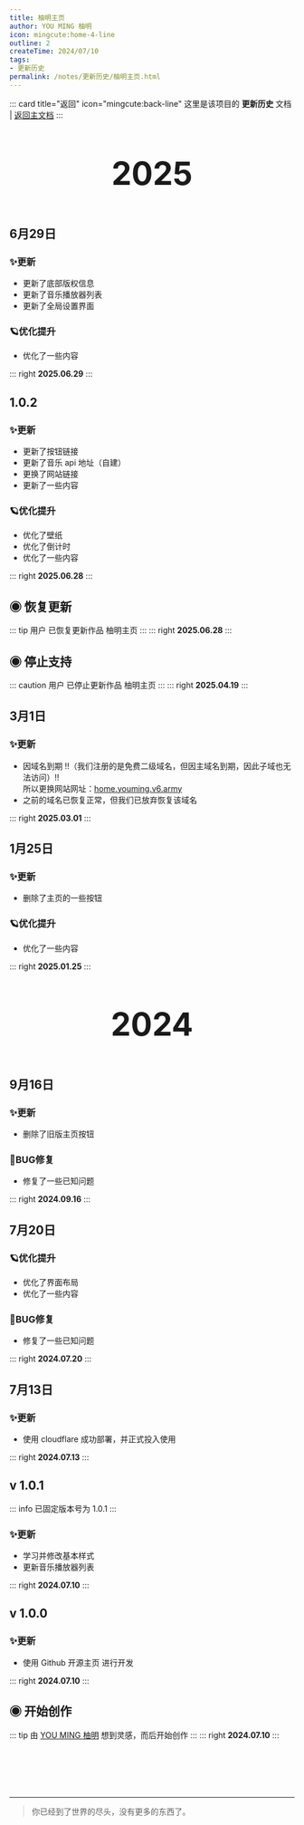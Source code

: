```yaml
---
title: 柚明主页
author: YOU MING 柚明
icon: mingcute:home-4-line
outline: 2
createTime: 2024/07/10
tags:
- 更新历史
permalink: /notes/更新历史/柚明主页.html
---
```


::: card title="返回" icon="mingcute:back-line"
这里是该项目的 **更新历史** 文档 | [返回主文档](/notes/柚明主页.html)
:::

<div style="text-align: center; ">
    <p style="font-size: 56px; font-weight: 650; margin-top: 60px">2025</p>
</div>


## 6月29日 <Badge text="正式版" type="tip" />
### ✨更新

- 更新了底部版权信息
- 更新了音乐播放器列表
- 更新了全局设置界面

### 🪐优化提升

- 优化了一些内容

::: right
**2025.06.29**
:::


## 1.0.2 <Badge text="正式版" type="tip" />
### ✨更新

- 更新了按钮链接
- 更新了音乐 api 地址（自建）
- 更换了网站链接
- 更新了一些内容

### 🪐优化提升

- 优化了壁纸
- 优化了倒计时
- 优化了一些内容

::: right
**2025.06.28**
:::


## ◉ 恢复更新
::: tip 用户 <Badge text="柚明" type="tip" /> 已恢复更新作品 柚明主页
:::
::: right
**2025.06.28**
:::


## ◉ 停止支持
::: caution 用户 <Badge text="柚明" type="tip" /> 已停止更新作品 柚明主页
:::
::: right
**2025.04.19**
:::


## 3月1日 <Badge text="正式版" type="tip" />
### ✨更新

- 因域名到期 !!（我们注册的是免费二级域名，但因主域名到期，因此子域也无法访问）!!  
  所以更换网站网址：[home.youming.v6.army](https://home.youming.v6.army)
- 之前的域名已恢复正常，但我们已放弃恢复该域名

::: right
**2025.03.01**
:::


## 1月25日 <Badge text="正式版" type="tip" />
### ✨更新

- 删除了主页的一些按钮

### 🪐优化提升

- 优化了一些内容

::: right
**2025.01.25**
:::


<div style="text-align: center; ">
    <p style="font-size: 56px; font-weight: 650; margin-top: 60px">2024</p>
</div>


## 9月16日 <Badge text="正式版" type="tip" />
### ✨更新

- 删除了旧版主页按钮

### 🐛BUG修复

- 修复了一些已知问题

::: right
**2024.09.16**
:::


## 7月20日 <Badge text="正式版" type="tip" />
### 🪐优化提升

- 优化了界面布局
- 优化了一些内容

### 🐛BUG修复

- 修复了一些已知问题

::: right
**2024.07.20**
:::


## 7月13日 <Badge text="正式版" type="tip" />
### ✨更新

- 使用 cloudflare 成功部署，并正式投入使用

::: right
**2024.07.13**
:::


## v 1.0.1 <Badge text="内测版" color="#8e5cd9" bg-color="rgba(159, 122, 234, 0.16)" />

::: info 已固定版本号为 1.0.1
:::

### ✨更新

- 学习并修改基本样式
- 更新音乐播放器列表

::: right
**2024.07.10**
:::


## v 1.0.0 <Badge text="内测版" color="#8e5cd9" bg-color="rgba(159, 122, 234, 0.16)" />
### ✨更新

- 使用 Github 开源主页 进行开发

::: right
**2024.07.10**
:::


## ◉ 开始创作
::: tip 由 [YOU MING 柚明](/notes/更多/工作室.html#you-ming-柚明) 想到灵感，而后开始创作
:::
::: right
**2024.07.10**
:::

<p style="margin-top: 100px"></p>

---

> 你已经到了世界的尽头，没有更多的东西了。